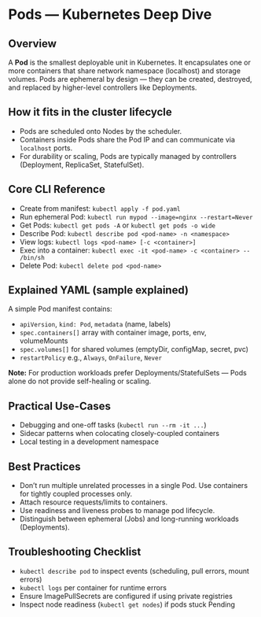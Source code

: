 # Pods — Kubernetes Deep Dive

## Overview
A **Pod** is the smallest deployable unit in Kubernetes. It encapsulates one or more containers that share network namespace (localhost) and storage volumes. Pods are ephemeral by design — they can be created, destroyed, and replaced by higher-level controllers like Deployments.

## How it fits in the cluster lifecycle
- Pods are scheduled onto Nodes by the scheduler.
- Containers inside Pods share the Pod IP and can communicate via `localhost` ports.
- For durability or scaling, Pods are typically managed by controllers (Deployment, ReplicaSet, StatefulSet).

## Core CLI Reference
- Create from manifest: `kubectl apply -f pod.yaml`
- Run ephemeral Pod: `kubectl run mypod --image=nginx --restart=Never`
- Get Pods: `kubectl get pods -A` or `kubectl get pods -o wide`
- Describe Pod: `kubectl describe pod <pod-name> -n <namespace>`
- View logs: `kubectl logs <pod-name> [-c <container>]`
- Exec into a container: `kubectl exec -it <pod-name> -c <container> -- /bin/sh`
- Delete Pod: `kubectl delete pod <pod-name>`

## Explained YAML (sample explained)
A simple Pod manifest contains:
- `apiVersion`, `kind: Pod`, `metadata` (name, labels)
- `spec.containers[]` array with container image, ports, env, volumeMounts
- `spec.volumes[]` for shared volumes (emptyDir, configMap, secret, pvc)
- `restartPolicy` e.g., `Always`, `OnFailure`, `Never`

**Note:** For production workloads prefer Deployments/StatefulSets — Pods alone do not provide self-healing or scaling.

## Practical Use-Cases
- Debugging and one-off tasks (`kubectl run --rm -it ...`)
- Sidecar patterns when colocating closely-coupled containers
- Local testing in a development namespace

## Best Practices
- Don’t run multiple unrelated processes in a single Pod. Use containers for tightly coupled processes only.
- Attach resource requests/limits to containers.
- Use readiness and liveness probes to manage pod lifecycle.
- Distinguish between ephemeral (Jobs) and long-running workloads (Deployments).

## Troubleshooting Checklist
- `kubectl describe pod` to inspect events (scheduling, pull errors, mount errors)
- `kubectl logs` per container for runtime errors
- Ensure ImagePullSecrets are configured if using private registries
- Inspect node readiness (`kubectl get nodes`) if pods stuck Pending